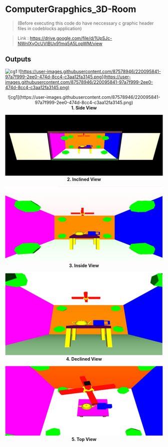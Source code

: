 # ComputerGrapghics_3D-Room
> (Before executing this code do have neccessary c graphic header files in codeblocks application) 

> Link : https://drive.google.com/file/d/1UpSJc-NWnIXyOcUVIBUx91mq5A5LopWM/view

## Outputs
![cg1](https://user-images.githubusercontent.com/87578946/220095841-97a7f999-2ee0-474d-8cc4-c3aa12fa3145.png)
![https://user-images.githubusercontent.com/87578946/220095841-97a7f999-2ee0-474d-8cc4-c3aa12fa3145.png](https://user-images.githubusercontent.com/87578946/220095841-97a7f999-2ee0-474d-8cc4-c3aa12fa3145.png)
<p align="center">
  ![cg1](https://user-images.githubusercontent.com/87578946/220095841-97a7f999-2ee0-474d-8cc4-c3aa12fa3145.png)
  <br>
  <b>1. Side View<b>
</p>
  
<p align="center">
  <img src="https://github.com/Prajwal-YP/imageCache/blob/main/cg2.png" alt="Main">
  <br>
  <b>2. Inclined View<b>
</p>
  
<p align="center">
  <img src="https://github.com/Prajwal-YP/imageCache/blob/main/cg3.png" alt="Main">
  <br>
  <b>3. Inside View<b>
</p>
  
<p align="center">
  <img src="https://github.com/Prajwal-YP/imageCache/blob/main/cg4.png" alt="Main">
  <br>
  <b>4. Declined View<b>
</p>
  
<p align="center">
  <img src="https://github.com/Prajwal-YP/imageCache/blob/main/cg5.png" alt="Main">
  <br>
  <b>5. Top View<b>
</p>
  
  
